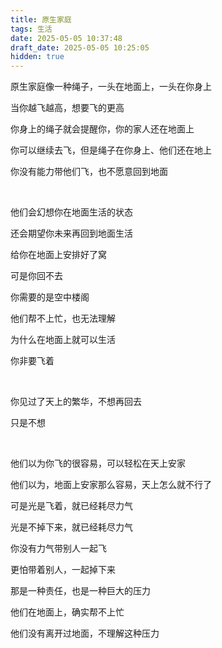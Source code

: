 ```yaml
---
title: 原生家庭
tags: 生活
date: 2025-05-05 10:37:48
draft_date: 2025-05-05 10:25:05
hidden: true
---
```







原生家庭像一种绳子，一头在地面上，一头在你身上

当你越飞越高，想要飞的更高

你身上的绳子就会提醒你，你的家人还在地面上

你可以继续去飞，但是绳子在你身上、他们还在地上

你没有能力带他们飞，也不愿意回到地面


<br>

他们会幻想你在地面生活的状态

还会期望你未来再回到地面生活

给你在地面上安排好了窝

可是你回不去

你需要的是空中楼阁

他们帮不上忙，也无法理解

为什么在地面上就可以生活

你非要飞着


<br>

你见过了天上的繁华，不想再回去

只是不想


<br>

他们以为你飞的很容易，可以轻松在天上安家

他们以为，地面上安家那么容易，天上怎么就不行了

可是光是飞着，就已经耗尽力气

光是不掉下来，就已经耗尽力气

你没有力气带别人一起飞

更怕带着别人，一起掉下来

那是一种责任，也是一种巨大的压力

他们在地面上，确实帮不上忙

他们没有离开过地面，不理解这种压力    


